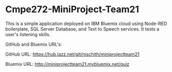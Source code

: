 # Cmpe272-MiniProject-Team21

This is a simple application deployed on IBM Bluemix cloud using Node-RED boilerplate, SQL Server Database, and Text to Speech services. It tests a user's listening skills.

GitHub and Bluemix URL's:

GitHub URL: https://hub.jazz.net/git/nischith/miniprojectteam21

Bluemix URL: http://miniprojectteam21.mybluemix.net/quiz
